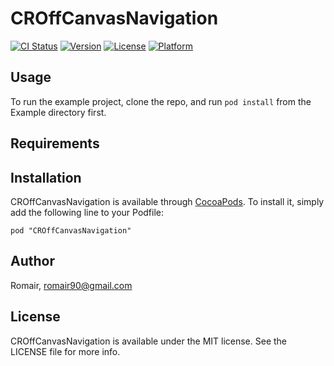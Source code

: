 # CROffCanvasNavigation

[![CI Status](http://img.shields.io/travis/piobyte/CROffCanvasNavigation.svg?style=flat)](https://travis-ci.org/piobyte/CROffCanvasNavigation)
[![Version](https://img.shields.io/cocoapods/v/CROffCanvasNavigation.svg?style=flat)](http://cocoadocs.org/docsets/CROffCanvasNavigation)
[![License](https://img.shields.io/cocoapods/l/CROffCanvasNavigation.svg?style=flat)](http://cocoadocs.org/docsets/CROffCanvasNavigation)
[![Platform](https://img.shields.io/cocoapods/p/CROffCanvasNavigation.svg?style=flat)](http://cocoadocs.org/docsets/CROffCanvasNavigation)

## Usage

To run the example project, clone the repo, and run `pod install` from the Example directory first.

## Requirements

## Installation

CROffCanvasNavigation is available through [CocoaPods](http://cocoapods.org). To install
it, simply add the following line to your Podfile:

    pod "CROffCanvasNavigation"

## Author

Romair, romair90@gmail.com

## License

CROffCanvasNavigation is available under the MIT license. See the LICENSE file for more info.

